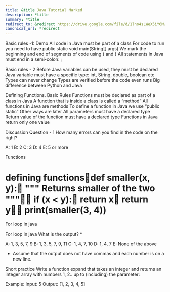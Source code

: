 ```yaml
---
title: &title Java Tutorial Marked
description: *title
summary: *title
redirect_to: &redirect https://drive.google.com/file/d/1lno4sLWeX5iY6MwcfZWbUUCJlUNHKeGF/view?usp=drive_link
canonical_url: *redirect
---
```


Basic rules -1: Demo
All code in Java must be part of a class
For code to run you need to have 
public static void main(String[] args)
We mark the beginning and end of segments of code using  {  and  }
All statements in Java must end in a semi-colon: ;

Basic rules - 2
Before Java variables can be used, they must be declared
Java variable must have a specific type: 
int, String, double, boolean etc
Types can never change
Types are verified before the code even runs
Big difference between Python and Java

Defining Functions. Basic Rules
Functions must be declared as part of a class in Java
A function that is inside a class is called a “method”
All functions in Java are methods
To define a function in Java we use “public static”
Other ways are later
All parameters must have a declared type
Return value of the function must have a declared type
Functions in Java return only one value

Discussion Question - 1
How many errors can you find in the code on the right?

A: 1
B: 2
C: 3
D: 4
E: 5 or more

Functions
# defining functionsdef smaller(x, y): 	""" Returns smaller of the two """ 	if (x < y): 		return x 	return y print(smaller(3, 4))

For loop in java

For loop in java
What is the output? *

A: 1, 3, 5, 7, 9
B: 1, 3, 5, 7, 9, 11
C: 1, 4, 7, 10
D: 1, 4, 7
E: None of the above


* Assume that the output does not have commas and each number is on a new line. 

Short practice
Write a function expand that takes an integer and returns an integer array with numbers 1, 2.. up to (including) the parameter:

Example: 
 Input: 5
 Output: [1, 2, 3, 4, 5]
